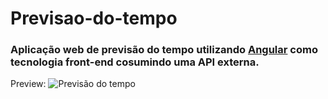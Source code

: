 # Previsao-do-tempo
### Aplicação web de previsão do tempo utilizando [Angular](https://angular.io/) como tecnologia front-end cosumindo uma API externa.

Preview: 
![Previsão do tempo](https://github.com/antonioarjpi/gifs/blob/main/Previs%C3%A3o-do-tempo.gif)
